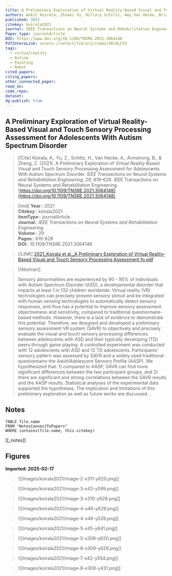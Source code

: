 ```yaml
---
title: A Preliminary Exploration of Virtual Reality-Based Visual and Touch Sensory Processing Assessment for Adolescents With Autism Spectrum Disorder
authors: Ankit Koirala, Zhiwei Yu, Hillary Schiltz, Amy Van Hecke, Brian Armstrong, Zhi Zheng
published: 2021
citekey: koirala2021
journal: IEEE Transactions on Neural Systems and Rehabilitation Engineering
Paper_type: journalArticle
DOI: https://www.doi.org/10.1109/TNSRE.2021.3064148
PdfZoteroLink: zotero://select/library/items/X6C4LCV3
tags:
  - virtualreality
  - Autism
  - Painting
  - Robot
cited_papers: 
citing_papers: 
other_connected_paper: 
read_on: 
code_repo: 
dataset: 
dg-publish: true
---
```


## A Preliminary Exploration of Virtual Reality-Based Visual and Touch Sensory Processing Assessment for Adolescents With Autism Spectrum Disorder

> [!Cite]
> Koirala, A., Yu, Z., Schiltz, H., Van Hecke, A., Armstrong, B., & Zheng, Z. (2021). A Preliminary Exploration of Virtual Reality-Based Visual and Touch Sensory Processing Assessment for Adolescents With Autism Spectrum Disorder. _IEEE Transactions on Neural Systems and Rehabilitation Engineering_, _29_, 619–628. IEEE Transactions on Neural Systems and Rehabilitation Engineering. [https://doi.org/10.1109/TNSRE.2021.3064148](https://doi.org/10.1109/TNSRE.2021.3064148)


>[!md]
> **Year**:: 2021   
> **Citekey**:: koirala2021  
> **itemType**:: journalArticle  
> **Journal**:: *IEEE Transactions on Neural Systems and Rehabilitation Engineering*  
> **Volume**:: 29   
> **Pages**:: 619-628  
> **DOI**:: 10.1109/TNSRE.2021.3064148    

> [!LINK] 
> [2021_Koirala et al._A Preliminary Exploration of Virtual Reality-Based Visual and Touch Sensory Processing Assessment fo.pdf](zotero://select/library/items/4S3UXRH3)

> [!Abstract]
>
> Sensory abnormalities are experienced by 90 - 95% of individuals with Autism Spectrum Disorder (ASD), a developmental disorder that impacts at least 1 in 132 children worldwide. Virtual reality (VR) technologies can precisely present sensory stimuli and be integrated with human sensing technologies to automatically detect sensory responses, and thus has a potential to improve sensory assessment objectiveness and sensitivity, compared to traditional questionnaire-based methods. However, there is a lack of evidence to demonstrate this potential. Therefore, we designed and developed a preliminary sensory assessment VR system (SAVR) to objectively and precisely evaluate the visual and touch sensory processing differences between adolescents with ASD and their typically developing (TD) peers through game playing. A controlled experiment was conducted with 12 adolescents with ASD and 12 TD adolescents. Participants' sensory pattern was assessed by SAVR and a widely used traditional questionnaire-the Adult/Adolescent Sensory Profile (AASP). We hypothesized that: 1) compared to AASP, SAVR can find more significant differences between the two participant groups, and 2) there are significant and strong correlations between the SAVR results and the AASP results. Statistical analyses of the experimental data supported the hypotheses. The implication and limitations of this preliminary exploration as well as future works are discussed.
>.
> 


## Notes

```dataview 
TABLE file.name 
FROM "NotesConnectToPapers" 
WHERE contains(file.name, this.citekey)
```

[[_notes]]

## Figures

**Imported: 2025-02-17**

> ![[Images/koirala2021/image-2-x311-y620.png]]

> ![[Images/koirala2021/image-3-x43-y599.png]]

> ![[Images/koirala2021/image-3-x310-y628.png]]

> ![[Images/koirala2021/image-4-x46-y629.png]]

> ![[Images/koirala2021/image-4-x46-y528.png]]

> ![[Images/koirala2021/image-5-x45-y641.png]]

> ![[Images/koirala2021/image-5-x309-y620.png]]

> ![[Images/koirala2021/image-6-x309-y629.png]]

> ![[Images/koirala2021/image-7-x42-y554.png]]

> ![[Images/koirala2021/image-8-x309-y431.png]]